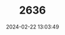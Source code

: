 ---
title: "2636"
category: "Bathyraja abyssicola"
draft: false
date: 2024-02-22 13:03:49
languages:
  English: ["Deepsea Skate"]
---